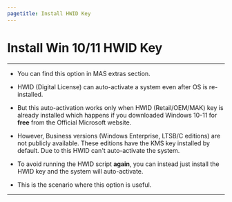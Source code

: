 ```yaml
---
pagetitle: Install HWID Key
---
```


# Install Win 10/11 HWID Key

------------------------------------------------------------------------

-   You can find this option in MAS extras section.

-   HWID (Digital License) can auto-activate a system even after OS is re-installed.

-   But this auto-activation works only when HWID (Retail/OEM/MAK) key is already installed which happens if you downloaded Windows 10-11 for **free** from the Official Microsoft website.

-   However, Business versions (Windows Enterprise, LTSB/C editions) are not publicly available. These editions have the KMS key installed by default. Due to this HWID can't auto-activate the system.

-   To avoid running the HWID script **again**, you can instead just install the HWID key and the system will auto-activate.

-   This is the scenario where this option is useful.

------------------------------------------------------------------------

